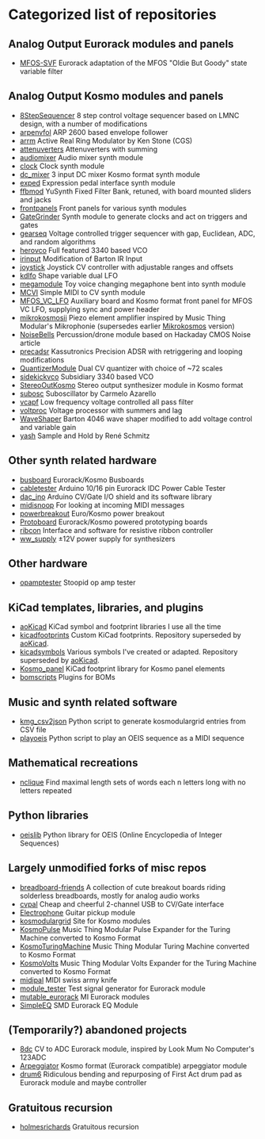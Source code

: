 # Categorized list of repositories

## Analog Output Eurorack modules and panels
* [MFOS-SVF](https://github.com/holmesrichards/MFOS-SVF) Eurorack adaptation of the MFOS "Oldie But Goody" state variable filter

## Analog Output Kosmo modules and panels
* [8StepSequencer](https://github.com/holmesrichards/8StepSequencer) 8 step control voltage sequencer based on LMNC design, with a number of modifications
* [arpenvfol](https://github.com/holmesrichards/arpenvfol) ARP 2600 based envelope follower 
* [arrm](https://github.com/holmesrichards/arrm) Active Real Ring Modulator by Ken Stone (CGS)
* [attenuverters](https://github.com/holmesrichards/attenuverters) Attenuverters with summing
* [audiomixer](https://github.com/holmesrichards/audiomixer) Audio mixer synth module
* [clock](https://github.com/holmesrichards/clock) Clock synth module
* [dc_mixer](https://github.com/holmesrichards/dc_mixer) 3 input DC mixer Kosmo format synth module
* [exped](https://github.com/holmesrichards/exped) Expression pedal interface synth module
* [ffbmod](https://github.com/holmesrichards/ffbmod) YuSynth Fixed Filter Bank, retuned, with board mounted sliders and jacks
* [frontpanels](https://github.com/holmesrichards/frontpanels) Front panels for various synth modules
* [GateGrinder](https://github.com/holmesrichards/GateGrinder) Synth module to generate clocks and act on triggers and gates
* [gearseq](https://github.com/holmesrichards/gearseq) Voltage controlled trigger sequencer with gap, Euclidean, ADC, and random algorithms
* [herovco](https://github.com/holmesrichards/herovco) Full featured 3340 based VCO
* [irinput](https://github.com/holmesrichards/irinput) Modification of Barton IR Input
* [joystick](https://github.com/holmesrichards/joystick) Joystick CV controller with adjustable ranges and offsets
* [kdlfo](https://github.com/holmesrichards/kdlfo) Shape variable dual LFO
* [megamodule](https://github.com/holmesrichards/megamodule) Toy voice changing megaphone bent into synth module
* [MCVI](https://github.com/holmesrichards/MCVI) Simple MIDI to CV synth module
* [MFOS_VC_LFO](https://github.com/holmesrichards/MFOS_VC_LFO) Auxiliary board and Kosmo format front panel for MFOS VC LFO, supplying sync and power header
* [mikrokosmosii](https://github.com/holmesrichards/mikrokosmosii) Piezo element amplifier inspired by Music Thing Modular's Mikrophonie (supersedes earlier [Mikrokosmos](https://github.com/holmesrichards/Mikrokosmos) version)
* [NoiseBells](https://github.com/holmesrichards/NoiseBells) Percussion/drone module based on Hackaday CMOS Noise article
* [precadsr](https://github.com/holmesrichards/precadsr) Kassutronics Precision ADSR with retriggering and looping modifications
* [QuantizerModule](https://github.com/holmesrichards/QuantizerModule) Dual CV quantizer with choice of ~72 scales
* [sidekickvco](https://github.com/holmesrichards/sidekickvco) Subsidiary 3340 based VCO
* [StereoOutKosmo](https://github.com/holmesrichards/StereoOutKosmo) Stereo output synthesizer module in Kosmo format
* [subosc](https://github.com/holmesrichards/subosc) Suboscillator by Carmelo Azarello
* [vcapf](https://github.com/holmesrichards/vcapf) Low frequency voltage controlled all pass filter
* [voltproc](https://github.com/holmesrichards/voltproc) Voltage processor with summers and lag
* [WaveShaper](https://github.com/holmesrichards/WaveShaper) Barton 4046 wave shaper modified to add voltage control and variable gain
* [yash](https://github.com/holmesrichards/yash) Sample and Hold by René Schmitz

## Other synth related hardware
* [busboard](https://github.com/holmesrichards/busboard) Eurorack/Kosmo Busboards
* [cabletester](https://github.com/holmesrichards/cabletester) Arduino 10/16 pin Eurorack IDC Power Cable Tester
* [dac_ino](https://github.com/holmesrichards/dac_ino) Arduino CV/Gate I/O shield and its software library
* [midisnoop](https://github.com/holmesrichards/midisnoop) For looking at incoming MIDI messages
* [powerbreakout](https://github.com/holmesrichards/powerbreakout) Euro/Kosmo power breakout
* [Protoboard](https://github.com/holmesrichards/Protoboard) Eurorack/Kosmo powered prototyping boards
* [ribcon](https://github.com/holmesrichards/ribcon) Interface and software for resistive ribbon controller
* [ww_supply](https://github.com/holmesrichards/ww_supply) ±12V power supply for synthesizers

## Other hardware
* [opamptester](https://github.com/holmesrichards/opamptester) Stoopid op amp tester

## KiCad templates, libraries, and plugins
* [aoKicad](https://github.com/holmesrichards/aoKicad) KiCad symbol and footprint libraries I use all the time
* [kicadfootprints](https://github.com/holmesrichards/kicadfootprints) Custom KiCad footprints. Repository superseded by [aoKicad](https://github.com/holmesrichards/aoKicad).
* [kicadsymbols](https://github.com/holmesrichards/kicadsymbols) Various symbols I've created or adapted. Repository superseded by [aoKicad](https://github.com/holmesrichards/aoKicad).
* [Kosmo_panel](https://github.com/holmesrichards/Kosmo_panel) KiCad footprint library for Kosmo panel elements
* [bomscripts](https://github.com/holmesrichards/bomscripts) Plugins for BOMs

## Music and synth related software
* [kmg_csv2json](https://github.com/holmesrichards/kmg_csv2json) Python script to generate kosmodulargrid entries from CSV file
* [playoeis](https://github.com/holmesrichards/playoeis) Python script to play an OEIS sequence as a MIDI sequence

## Mathematical recreations
* [nclique](https://github.com/holmesrichards/nclique) Find maximal length sets of words each n letters long with no letters repeated

## Python libraries
* [oeislib](https://github.com/holmesrichards/oeislib) Python library for OEIS (Online Encyclopedia of Integer Sequences)

## Largely unmodified forks of misc repos
* [breadboard-friends](https://github.com/holmesrichards/breadboard-friends) A collection of cute breakout boards riding solderless breadboards, mostly for analog audio works
* [cvpal](https://github.com/holmesrichards/cvpal) Cheap and cheerful 2-channel USB to CV/Gate interface
* [Electrophone](https://github.com/holmesrichards/Electrophone) Guitar pickup module
* [kosmodulargrid](https://github.com/holmesrichards/kosmodulargrid) Site for Kosmo modules
* [KosmoPulse](https://github.com/holmesrichards/KosmoPulse) Music Thing Modular Pulse Expander for the Turing Machine converted to Kosmo Format
* [KosmoTuringMachine](https://github.com/holmesrichards/KosmoTuringMachine) Music Thing Modular Turing Machine converted to Kosmo Format
* [KosmoVolts](https://github.com/holmesrichards/KosmoVolts) Music Thing Modular Volts Expander for the Turing Machine converted to Kosmo Format
* [midipal](https://github.com/holmesrichards/midipal) MIDI swiss army knife
* [module_tester](https://github.com/holmesrichards/module_tester) Test signal generator for Eurorack module
* [mutable_eurorack](https://github.com/holmesrichards/mutable_eurorack) MI Eurorack modules
* [SimpleEQ](https://github.com/holmesrichards/SimpleEQ) SMD Eurorack EQ Module

## (Temporarily?) abandoned projects
* [8dc](https://github.com/holmesrichards/8dc) CV to ADC Eurorack module, inspired by Look Mum No Computer's 123ADC
* [Arpeggiator](https://github.com/holmesrichards/Arpeggiator) Kosmo format (Eurorack compatible) arpeggiator module
* [drum6](https://github.com/holmesrichards/drum6) Ridiculous bending and repurposing of First Act drum pad as Eurorack module and maybe controller

## Gratuitous recursion
* [holmesrichards](https://github.com/holmesrichards/holmesrichards) Gratuitous recursion
